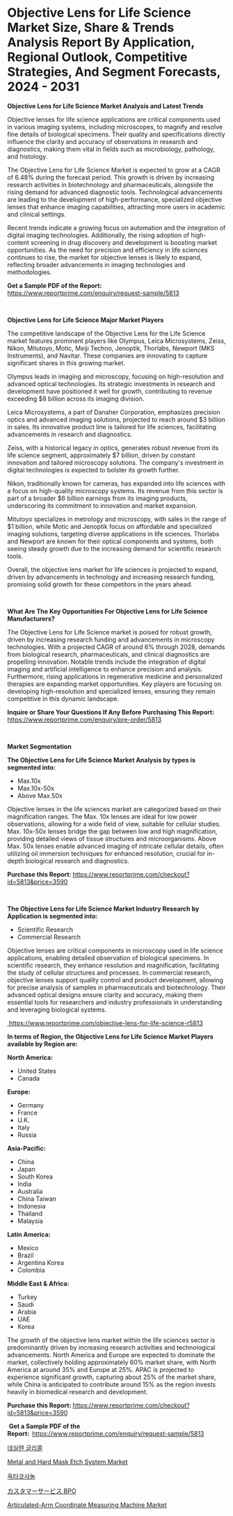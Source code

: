<p><h1>Objective Lens for Life Science Market Size, Share & Trends Analysis Report By Application, Regional Outlook, Competitive Strategies, And Segment Forecasts, 2024 - 2031</h1></p><p><strong>Objective Lens for Life Science Market Analysis and Latest Trends</strong></p>
<p><p>Objective lenses for life science applications are critical components used in various imaging systems, including microscopes, to magnify and resolve fine details of biological specimens. Their quality and specifications directly influence the clarity and accuracy of observations in research and diagnostics, making them vital in fields such as microbiology, pathology, and histology.</p><p>The Objective Lens for Life Science Market is expected to grow at a CAGR of 6.48% during the forecast period. This growth is driven by increasing research activities in biotechnology and pharmaceuticals, alongside the rising demand for advanced diagnostic tools. Technological advancements are leading to the development of high-performance, specialized objective lenses that enhance imaging capabilities, attracting more users in academic and clinical settings.</p><p>Recent trends indicate a growing focus on automation and the integration of digital imaging technologies. Additionally, the rising adoption of high-content screening in drug discovery and development is boosting market opportunities. As the need for precision and efficiency in life sciences continues to rise, the market for objective lenses is likely to expand, reflecting broader advancements in imaging technologies and methodologies.</p></p>
<p><strong>Get a Sample PDF of the Report:&nbsp;</strong> <a href="https://www.reportprime.com/enquiry/request-sample/5813">https://www.reportprime.com/enquiry/request-sample/5813</a></p>
<p>&nbsp;</p>
<p><strong>Objective Lens for Life Science Major Market Players</strong></p>
<p><p>The competitive landscape of the Objective Lens for the Life Science market features prominent players like Olympus, Leica Microsystems, Zeiss, Nikon, Mitutoyo, Motic, Meiji Techno, Jenoptik, Thorlabs, Newport (MKS Instruments), and Navitar. These companies are innovating to capture significant shares in this growing market.</p><p>Olympus leads in imaging and microscopy, focusing on high-resolution and advanced optical technologies. Its strategic investments in research and development have positioned it well for growth, contributing to revenue exceeding $8 billion across its imaging division. </p><p>Leica Microsystems, a part of Danaher Corporation, emphasizes precision optics and advanced imaging solutions, projected to reach around $3 billion in sales. Its innovative product line is tailored for life sciences, facilitating advancements in research and diagnostics.</p><p>Zeiss, with a historical legacy in optics, generates robust revenue from its life science segment, approximately $7 billion, driven by constant innovation and tailored microscopy solutions. The company's investment in digital technologies is expected to bolster its growth further.</p><p>Nikon, traditionally known for cameras, has expanded into life sciences with a focus on high-quality microscopy systems. Its revenue from this sector is part of a broader $6 billion earnings from its imaging products, underscoring its commitment to innovation and market expansion.</p><p>Mitutoyo specializes in metrology and microscopy, with sales in the range of $1 billion, while Motic and Jenoptik focus on affordable and specialized imaging solutions, targeting diverse applications in life sciences. Thorlabs and Newport are known for their optical components and systems, both seeing steady growth due to the increasing demand for scientific research tools.</p><p>Overall, the objective lens market for life sciences is projected to expand, driven by advancements in technology and increasing research funding, promising solid growth for these competitors in the years ahead.</p></p>
<p>&nbsp;</p>
<p><strong>What Are The Key Opportunities For Objective Lens for Life Science Manufacturers?</strong></p>
<p><p>The Objective Lens for Life Science market is poised for robust growth, driven by increasing research funding and advancements in microscopy technologies. With a projected CAGR of around 6% through 2028, demands from biological research, pharmaceuticals, and clinical diagnostics are propelling innovation. Notable trends include the integration of digital imaging and artificial intelligence to enhance precision and analysis. Furthermore, rising applications in regenerative medicine and personalized therapies are expanding market opportunities. Key players are focusing on developing high-resolution and specialized lenses, ensuring they remain competitive in this dynamic landscape.</p></p>
<p><strong>Inquire or Share Your Questions If Any Before Purchasing This Report:</strong> <a href="https://www.reportprime.com/enquiry/pre-order/5813">https://www.reportprime.com/enquiry/pre-order/5813</a></p>
<p>&nbsp;</p>
<p><strong>Market Segmentation</strong></p>
<p><strong>The Objective Lens for Life Science Market Analysis by types is segmented into:</strong></p>
<p><ul><li>Max.10x</li><li>Max.10x-50x</li><li>Above Max.50x</li></ul></p>
<p><p>Objective lenses in the life sciences market are categorized based on their magnification ranges. The Max. 10x lenses are ideal for low power observations, allowing for a wide field of view, suitable for cellular studies. Max. 10x-50x lenses bridge the gap between low and high magnification, providing detailed views of tissue structures and microorganisms. Above Max. 50x lenses enable advanced imaging of intricate cellular details, often utilizing oil immersion techniques for enhanced resolution, crucial for in-depth biological research and diagnostics.</p></p>
<p><strong>Purchase this Report:&nbsp;</strong><a href="https://www.reportprime.com/checkout?id=5813&price=3590">https://www.reportprime.com/checkout?id=5813&price=3590</a></p>
<p>&nbsp;</p>
<p><strong>The Objective Lens for Life Science Market Industry Research by Application is segmented into:</strong></p>
<p><ul><li>Scientific Research</li><li>Commercial Research</li></ul></p>
<p><p>Objective lenses are critical components in microscopy used in life science applications, enabling detailed observation of biological specimens. In scientific research, they enhance resolution and magnification, facilitating the study of cellular structures and processes. In commercial research, objective lenses support quality control and product development, allowing for precise analysis of samples in pharmaceuticals and biotechnology. Their advanced optical designs ensure clarity and accuracy, making them essential tools for researchers and industry professionals in understanding and leveraging biological systems.</p></p>
<p><a href="https://www.reportprime.com/objective-lens-for-life-science-r5813">&nbsp;https://www.reportprime.com/objective-lens-for-life-science-r5813</a></p>
<p><strong>In terms of Region, the Objective Lens for Life Science Market Players available by Region are:</strong></p>
<p>
    <p> <strong> North America: </strong>
        <ul>
            <li>United States</li>
            <li>Canada</li>
        </ul>
        </p> 
    <p> <strong> Europe: </strong>
        <ul>
            <li>Germany</li>
            <li>France</li>
            <li>U.K.</li>
            <li>Italy</li>
            <li>Russia</li>
        </ul>
        </p> 
    <p> <strong> Asia-Pacific: </strong>
        <ul>
            <li>China</li>
            <li>Japan</li>
            <li>South Korea</li>
            <li>India</li>
            <li>Australia</li>
            <li>China Taiwan</li>
            <li>Indonesia</li>
            <li>Thailand</li>
            <li>Malaysia</li>
        </ul>
        </p> 
    <p> <strong> Latin America: </strong>
        <ul>
            <li>Mexico</li>
            <li>Brazil</li>
            <li>Argentina Korea</li>
            <li>Colombia</li>
        </ul>
        </p> 
    <p> <strong> Middle East & Africa: </strong>
        <ul>
            <li>Turkey</li>
            <li>Saudi</li>
            <li>Arabia</li>
            <li>UAE</li>
            <li>Korea</li>
        </ul>
    </p>
    </p>
<p><p>The growth of the objective lens market within the life sciences sector is predominantly driven by increasing research activities and technological advancements. North America and Europe are expected to dominate the market, collectively holding approximately 60% market share, with North America at around 35% and Europe at 25%. APAC is projected to experience significant growth, capturing about 25% of the market share, while China is anticipated to contribute around 15% as the region invests heavily in biomedical research and development.</p></p>
<p><strong>Purchase this Report: </strong><a href="https://www.reportprime.com/checkout?id=5813&price=3590">https://www.reportprime.com/checkout?id=5813&price=3590</a></p>
<p>&nbsp;<strong>Get a Sample PDF of the Report:&nbsp;&nbsp;</strong><a href="https://www.reportprime.com/enquiry/request-sample/5813">https://www.reportprime.com/enquiry/request-sample/5813</a></p>
<p><strong></strong></p>
<p><p><a href="https://medium.com/@zlpjbqkb72/%EA%B8%80%EB%A1%9C%EB%B2%8C-%EB%8D%B0%EC%8B%A4%EB%A0%8C-%EA%B8%80%EB%A6%AC%EC%BD%9C-%EC%8B%9C%EC%9E%A5-%EB%B6%84%EC%84%9D-%EC%A3%BC%EC%9A%94-%EC%8B%9C%EC%9E%A5-%ED%8A%B8%EB%A0%8C%EB%93%9C-%EB%B0%8F-%ED%96%A5%ED%9B%84-%EC%A0%84%EB%A7%9D-2024-2031-cb13af975e83">데실렌 글리콜</a></p><p><a href="https://github.com/JakirUddin511/Market-Research-Report-List-1/blob/main/metal-and-hard-mask-etch-system-market.md">Metal and Hard Mask Etch System Market</a></p><p><a href="https://medium.com/@zlpjbqkb72/%EC%98%A5%ED%83%80%EC%BD%94%EC%82%AC%EB%86%80-%EC%8B%9C%EC%9E%A5-%EA%B7%9C%EB%AA%A8-%EC%9C%A0%ED%98%95%EB%B3%84-%EC%88%9C%EB%8F%84-98-%EC%88%9C%EB%8F%84-99-%EC%A0%9C%ED%92%88%EB%B3%84-%EC%8B%9D%ED%92%88-%EB%B3%B4%EC%B6%A9%EC%A0%9C-%EC%9D%98%EC%95%BD%ED%92%88-%EA%B8%B0%ED%83%80-%EA%B8%80%EB%A1%9C%EB%B2%8C-%EC%82%B0%EC%97%85-%EB%B6%84%EC%84%9D-%EC%A0%90%EC%9C%A0%EC%9C%A8-%EC%84%B1%EC%9E%A5-%EC%B6%94%EC%84%B8-%EB%B0%8F-2024%EB%85%84%EC%97%90%EC%84%9C-2031%EB%85%84%EA%B9%8C%EC%A7%80%EC%9D%98-301c5e6b575c?postPublishedType=initial">옥타코사놀</a></p><p><a href="https://medium.com/@jeannesawayn2023/%E3%82%AB%E3%82%B9%E3%82%BF%E3%83%9E%E3%83%BC%E3%82%B5%E3%83%BC%E3%83%93%E3%82%B9bpo%E5%B8%82%E5%A0%B4%E8%A6%8F%E6%A8%A1-%E3%82%B7%E3%82%A7%E3%82%A2-%E3%83%88%E3%83%AC%E3%83%B3%E3%83%89%E5%88%86%E6%9E%90%E3%83%AC%E3%83%9D%E3%83%BC%E3%83%88-%E8%A3%BD%E5%93%81%E5%88%A5-%E3%82%AA%E3%83%B3%E3%82%B7%E3%83%A7%E3%82%A2-%E3%82%A2%E3%82%A6%E3%83%88%E3%82%BD%E3%83%BC%E3%82%B7%E3%83%B3%E3%82%B0-%E3%82%AA%E3%83%95%E3%82%B7%E3%83%A7%E3%82%A2-%E3%82%A2%E3%82%A6%E3%83%88%E3%82%BD%E3%83%BC%E3%82%B7%E3%83%B3%E3%82%B0-%E3%81%8A%E3%82%88%E3%81%B3%E3%82%BB%E3%82%B0%E3%83%A1%E3%83%B3%E3%83%88%E4%BA%88%E6%B8%AC-2024%E5%B9%B4-2031%E5%B9%B4-1078316ba1e3">カスタマーサービス BPO</a></p><p><a href="https://issuu.com/reportprime-2/docs/articulated-arm-coordinate-measurin_0be3ffc719c8ef">Articulated-Arm Coordinate Measuring Machine Market</a></p></p>